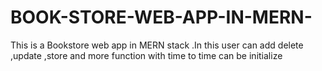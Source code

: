 # BOOK-STORE-WEB-APP-IN-MERN-
This is a Bookstore web app in MERN stack .In this user can add delete ,update ,store and more function with  time to time  can be initialize
